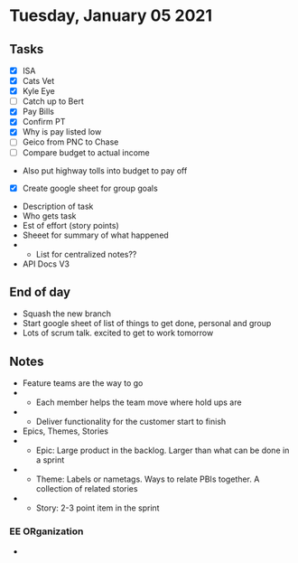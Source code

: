# Tuesday, January 05 2021

## Tasks
- [x] ISA
- [x] Cats Vet
- [x] Kyle Eye
- [ ] Catch up to Bert
- [x] Pay Bills
- [x] Confirm PT
- [x] Why is pay listed low
- [ ] Geico from PNC to Chase
- [ ] Compare budget to actual income
* Also put highway tolls into budget to pay off
- [x] Create google sheet for group goals
* Description of task
* Who gets task
* Est of effort (story points)
* Sheeet for summary of what happened
* * List for centralized notes??
* API Docs V3
## End of day
* Squash the new branch
* Start google sheet of list of things to get done, personal and group
* Lots of scrum talk. excited to get to work tomorrow

## Notes
* Feature teams are the way to go
* * Each member helps the team move where hold ups are
* * Deliver functionality for the customer start to finish
* Epics, Themes, Stories
* * Epic: Large product in the backlog. Larger than what can be done in a sprint
* * Theme: Labels or nametags. Ways to relate PBIs together. A collection of related stories
* * Story: 2-3 point item in the sprint


### EE ORganization
*